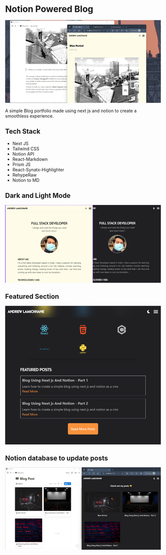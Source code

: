 # Notion Powered Blog 

![Blog Post](./public/picutures/blogpost.png)

A simple Blog portfolio made using next js and notion to create a smoothless experience.

## Tech Stack
- Next JS 
- Tailwind CSS
- Notion API
- React-Markdown
- Prism JS 
- React-Synatx-Highlighter
- RehypeRaw 
- Notion to MD

## Dark and Light Mode
![Dark and Light](./public/picutures/darklight.png)

## Featured Section
![Featured Section](./public/picutures/featuredsection.png)

## Notion database to update posts
![Notion Database](./public/picutures/notioncms.png)